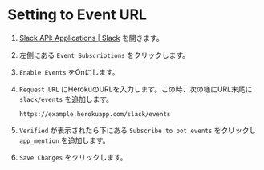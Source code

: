 # Setting to Event URL

1. [Slack API: Applications | Slack](https://api.slack.com/apps) を開きます。

1. 左側にある `Event Subscriptions` をクリックします。

1. `Enable Events` をOnにします。

1. `Request URL` にHerokuのURLを入力します。この時、次の様にURL末尾に `slack/events` を追加します。

    ```text
    https://example.herokuapp.com/slack/events
    ```

1. `Verified` が表示されたら下にある `Subscribe to bot events` をクリックし `app_mention` を追加します。

1. `Save Changes` をクリックします。
